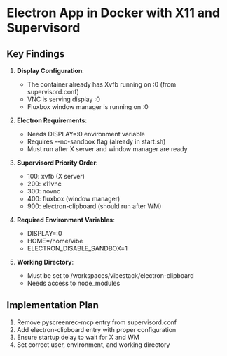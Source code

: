 # Electron App in Docker with X11 and Supervisord

## Key Findings

1. **Display Configuration**: 
   - The container already has Xvfb running on :0 (from supervisord.conf)
   - VNC is serving display :0
   - Fluxbox window manager is running on :0

2. **Electron Requirements**:
   - Needs DISPLAY=:0 environment variable
   - Requires --no-sandbox flag (already in start.sh)
   - Must run after X server and window manager are ready

3. **Supervisord Priority Order**:
   - 100: xvfb (X server)
   - 200: x11vnc 
   - 300: novnc
   - 400: fluxbox (window manager)
   - 900: electron-clipboard (should run after WM)

4. **Required Environment Variables**:
   - DISPLAY=:0
   - HOME=/home/vibe
   - ELECTRON_DISABLE_SANDBOX=1

5. **Working Directory**:
   - Must be set to /workspaces/vibestack/electron-clipboard
   - Needs access to node_modules

## Implementation Plan

1. Remove pyscreenrec-mcp entry from supervisord.conf
2. Add electron-clipboard entry with proper configuration
3. Ensure startup delay to wait for X and WM
4. Set correct user, environment, and working directory